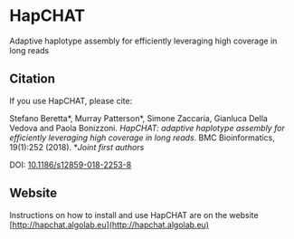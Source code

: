 # HapCHAT #

Adaptive haplotype assembly for efficiently leveraging high coverage
in long reads

## Citation ##

If you use HapCHAT, please cite:

Stefano Beretta*, Murray Patterson*, Simone Zaccaria, Gianluca Della
Vedova and Paola Bonizzoni.  _HapCHAT: adaptive haplotype assembly for
efficiently leveraging high coverage in long reads_.  BMC
Bioinformatics, 19(1):252 (2018).  *_Joint first authors_

DOI:
[10.1186/s12859-018-2253-8](https://doi.org/10.1186/s12859-018-2253-8)

## Website

Instructions on how to install and use HapCHAT are on the website
[http://hapchat.algolab.eu](http://hapchat.algolab.eu)
